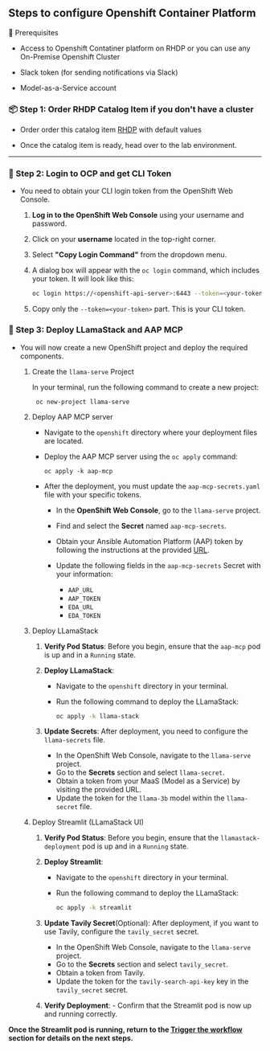 ## Steps to configure Openshift Container Platform


🚀 Prerequisites

- Access to Openshift Contatiner platform on RHDP or you can use any On-Premise Openshift Cluster

- Slack token (for sending notifications via Slack)

- Model-as-a-Service account


### 📦 Step 1: Order RHDP Catalog Item if you don't have a cluster

- Order order this catalog item [RHDP](https://catalog.demo.redhat.com/catalog?search=rhoai&item=babylon-catalog-prod%2Fsandboxes-gpte.ocp4-demo-rhods-nvidia-gpu-aws.prod)
with default values

- Once the catalog item is ready, head over to the lab environment.

---

### 🔑 Step 2: Login to OCP and get CLI Token

- You need to obtain your CLI login token from the OpenShift Web Console.

    1. **Log in to the OpenShift Web Console** using your username and password.
    2. Click on your **username** located in the top-right corner.
    3. Select **"Copy Login Command"** from the dropdown menu.
    4. A dialog box will appear with the `oc login` command, which includes your token. It will look like this:

        ```bash
        oc login https://<openshift-api-server>:6443 --token=<your-token>
        ```
    
    6. Copy only the `--token=<your-token>` part. This is your CLI token.

### 🔑 Step 3: Deploy LLamaStack and AAP MCP

- You will now create a new OpenShift project and deploy the required components.

    1. Create the `llama-serve` Project

        In your terminal, run the following command to create a new project:

            oc new-project llama-serve
        
    2. Deploy AAP MCP server
       
          - Navigate to the `openshift` directory where your deployment files are located.

          - Deploy the AAP MCP server using the `oc apply` command:

                oc apply -k aap-mcp
    
          - After the deployment, you must update the `aap-mcp-secrets.yaml` file with your specific tokens.

               - In the **OpenShift Web Console**, go to the `llama-serve` project.
               - Find and select the **Secret** named `aap-mcp-secrets`.
               - Obtain your Ansible Automation Platform (AAP) token by following the instructions at the provided [URL](../AAP/STEPS_AAP_API_TOKEN.md
).
               - Update the following fields in the `aap-mcp-secrets` Secret with your information:
                 
                 -   `AAP_URL`
                 -   `AAP_TOKEN`
                 -   `EDA_URL`
                 -   `EDA_TOKEN`


    3. Deploy LLamaStack 

    
         1.  **Verify Pod Status**: Before you begin, ensure that the `aap-mcp` pod is up and in a `Running` state.
      
         2. **Deploy LLamaStack**:
            
            -   Navigate to the `openshift` directory in your terminal.
            -   Run the following command to deploy the LLamaStack:
        
                ```bash
                oc apply -k llama-stack
                ```
            
         3.  **Update Secrets**: After deployment, you need to configure the `llama-secrets` file.
            
                -   In the OpenShift Web Console, navigate to the `llama-serve` project.
                -   Go to the **Secrets** section and select `llama-secret`.
                -   Obtain a token from your MaaS (Model as a Service) by visiting the provided URL.
                -   Update the token for the `llama-3b` model within the `llama-secret` file.
           
    4. Deploy Streamlit (LLamaStack UI)

    
         1.  **Verify Pod Status**: Before you begin, ensure that the `llamastack-deployment` pod is up and in a `Running` state.
      
         2. **Deploy Streamlit**:
            
            -   Navigate to the `openshift` directory in your terminal.
            -   Run the following command to deploy the LLamaStack:
        
                ```bash
                oc apply -k streamlit
                ```
            
         3.  **Update Tavily Secret**(Optional): After deployment, if you want to use Tavily, configure the `tavily_secret` secret.
            
                -   In the OpenShift Web Console, navigate to the `llama-serve` project.
                -   Go to the **Secrets** section and select `tavily_secret`.
                -   Obtain a token from Tavily.
                -   Update the token for the `tavily-search-api-key` key in the `tavily_secret` secret.
        
         4.  **Verify Deployment**:
            -   Confirm that the Streamlit pod is now up and running correctly.


**Once the Streamlit pod is running, return to the [Trigger the workflow](../Readme.md#-prerequisites) section for details on the next steps.**
